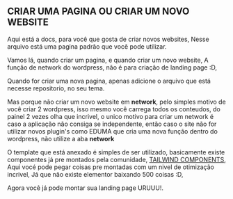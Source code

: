 ## CRIAR UMA PAGINA OU CRIAR UM NOVO WEBSITE

Aqui está a docs, para você que gosta de criar novos websites,
Nesse arquivo está uma pagina padrão que você pode utilizar.

Vamos lá, quando criar um pagina, e quando criar um novo website,
A  função de network do wordpress, não é para criação de landing page :D,

Quando for criar uma nova pagina, apenas adicione o arquivo que está necesse repositorio,
no seu tema. 

Mas porque não criar um novo website em **network**,
pelo simples motivo de você criar 2 wordpress, isso mesmo você carrega todos os conteudos,
do painel 2 vezes olha que incrivel, o unico motivo para criar um network é caso a aplicação não consiga se independente, então caso o site não for utilizar novos plugin's como EDUMA que cria uma nova função dentro do wordpress, não utilize a aba **network**


O template que está anexado é simples de ser utilizado,
basicamente existe componentes já pre montados pela comunidade, 
[TAILWIND COMPONENTS]('https://tailwindcomponents.com/'),
Aqui vocé pode pegar coisas pre montadas com um nivel de otimização incrivel,
Já que não existe elementor baixando 500 coisas :D,

Agora você já pode montar sua landing page URUUU!.